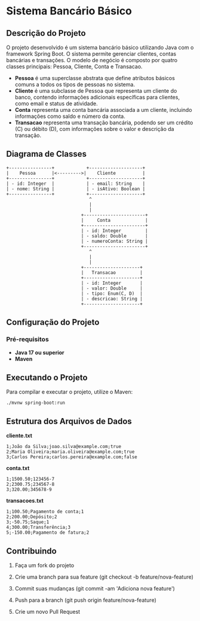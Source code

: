 # Sistema Bancário Básico

## Descrição do Projeto
O projeto desenvolvido é um sistema bancário básico utilizando Java com o framework Spring Boot. O sistema permite gerenciar clientes, contas bancárias e transações. O modelo de negócio é composto por quatro classes principais: Pessoa, Cliente, Conta e Transacao.

- **Pessoa** é uma superclasse abstrata que define atributos básicos comuns a todos os tipos de pessoas no sistema.
- **Cliente** é uma subclasse de Pessoa que representa um cliente do banco, contendo informações adicionais específicas para clientes, como email e status de atividade.
- **Conta** representa uma conta bancária associada a um cliente, incluindo informações como saldo e número da conta.
- **Transacao** representa uma transação bancária, podendo ser um crédito (C) ou débito (D), com informações sobre o valor e descrição da transação.

## Diagrama de Classes

```plaintext
+----------------+            +--------------------+
|    Pessoa      |<--------->|    Cliente          |
+----------------+            +--------------------+
| - id: Integer  |            | - email: String    |
| - nome: String |            | - isAtivo: Boolean |
+----------------+            +--------------------+
                               ^
                               |
                               |
                            +-----------------------+
                            |     Conta             |
                            +-----------------------+
                            | - id: Integer         |
                            | - saldo: Double       |
                            | - numeroConta: String |
                            +-----------------------+
                               ^
                               |
                               |
                            +---------------------+
                            |   Transacao         |
                            +---------------------+
                            | - id: Integer       |
                            | - valor: Double     |
                            | - tipo: Enum(C, D)  |
                            | - descricao: String |
                            +---------------------+
```
## Configuração do Projeto

### Pré-requisitos
- **Java 17 ou superior** 
- **Maven**

## Executando o Projeto

Para compilar e executar o projeto, utilize o Maven:
```
./mvnw spring-boot:run
```

## Estrutura dos Arquivos de Dados

**cliente.txt**

```
1;João da Silva;joao.silva@example.com;true
2;Maria Oliveira;maria.oliveira@example.com;true
3;Carlos Pereira;carlos.pereira@example.com;false
```

**conta.txt**

```
1;1500.50;123456-7
2;2300.75;234567-8
3;320.00;345678-9
```

**transacoes.txt**

```
1;100.50;Pagamento de conta;1
2;200.00;Depósito;2
3;-50.75;Saque;1
4;300.00;Transferência;3
5;-150.00;Pagamento de fatura;2
```

## Contribuindo
1. Faça um fork do projeto

2. Crie uma branch para sua feature (git checkout -b feature/nova-feature)

3. Commit suas mudanças (git commit -am 'Adiciona nova feature')

4. Push para a branch (git push origin feature/nova-feature)

5. Crie um novo Pull Request
